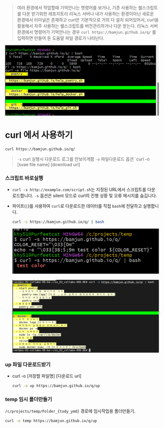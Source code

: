 > 여러 환경에서 작업할때 기억안나는 명령어를 보거나, 
> 기존 사용하는 쉘스크립트를 다운 받기위한 레포지토리
> 리눅스 서버나 내가 사용하는 환경이아닌 새로운 환경에서 터미널은 존재하고 curl은 기본적으로 거의 다 설치 되어있어서,
> curl을 활용해서 자주 사용하는 쉘스크립트를 버전관리하거나 다운 받는다.
> 리눅스 서버환경에서 명령어가 기억안나는 경우 `curl https://bamjun.github.io/q/` 를 입력하면 만들어 둔 도움말 파일 경로가 나타난다.

![alt text](images/markdown-image-3.png)

# curl 에서 사용하기

```bash
curl https://bamjun.github.io/q/
```

> `-s` curl 실행시 다운로드 로그를 안보이게함
> `-o` 파일다운로드 옵션 `curl -o [svae file name] [download url]

### 스크립트 바로실행

- `curl -s http://example.com/script.sh`는 지정된 URL에서 스크립트를 다운로드합니다. `-s` 옵션은 silent 모드로 curl의 진행 상황 및 오류 메시지를 숨깁니다.
- 파이프(`|`)를 사용하여 `curl`로 다운로드한 데이터를 직접 `bash`에 전달하고 실행합니다.

  ```bash
  curl -s https://bamjun.github.io/q/ | bash
  ```

  ![alt text](images/markdown-image.png)  
  <br>
  ![alt text](images/markdown-image-1.png)  


### up 파일 다운로드받기

- curl -o [저장할 파일명] [다운로드 url]  

  ```bash
  curl -o up https://bamjun.github.io/q/up
  ```



### temp 임시 폴더만들기
  `/c/projects/temp/Folder_{tody_ymd}` 경로에 임시작업용 폴더만들기.  

  ```bash
  curl -o temp https://bamjun.github.io/q/up
  ```